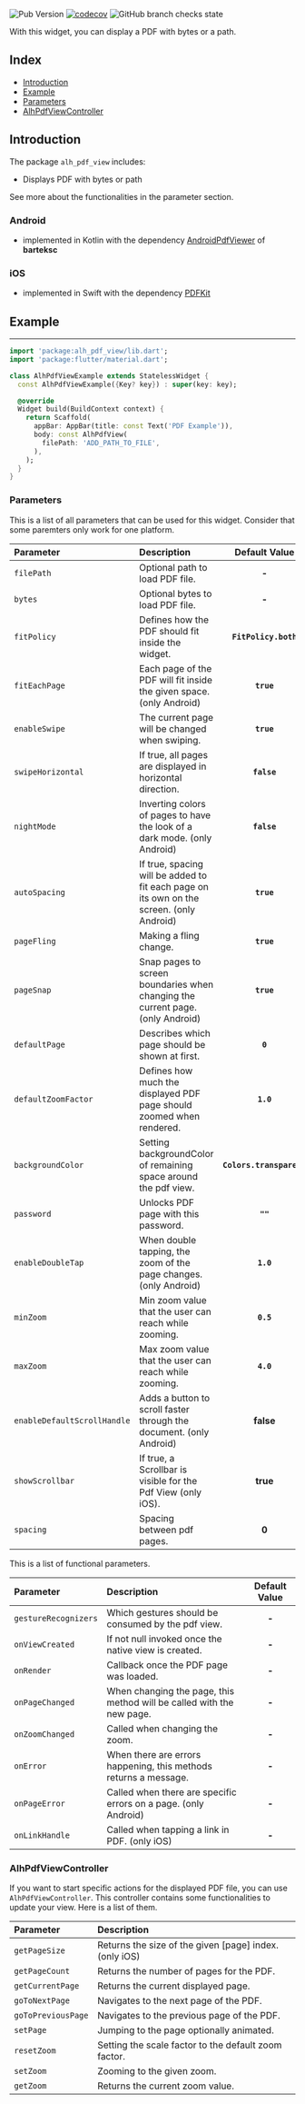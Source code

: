 ![Pub Version](https://img.shields.io/pub/v/alh_pdf_view?color=%23397ab6&style=flat-square)
[![codecov](https://codecov.io/gh/alhappler/alh_pdf_view/branch/master/graph/badge.svg?token=D63TLGD5SP)](https://codecov.io/gh/alhappler/alh_pdf_view)
![GitHub branch checks state](https://img.shields.io/github/checks-status/alhappler/alh_pdf_view/master?style=flat-square)

With this widget, you can display a PDF with bytes or a path.

## Index
- [Introduction](#introduction)
- [Example](#example)
- [Parameters](#parameters)
- [AlhPdfViewController](#alh-pdf-view-controller)

## Introduction
The package `alh_pdf_view` includes:
- Displays PDF with bytes or path

See more about the functionalities in the parameter section.

### Android
- implemented in Kotlin with the dependency [AndroidPdfViewer](https://github.com/barteksc/AndroidPdfViewer) of **barteksc**

### iOS
- implemented in Swift with the dependency [PDFKit](https://developer.apple.com/documentation/pdfkit)

## Example
___
```dart
import 'package:alh_pdf_view/lib.dart';
import 'package:flutter/material.dart';

class AlhPdfViewExample extends StatelessWidget {
  const AlhPdfViewExample({Key? key}) : super(key: key);

  @override
  Widget build(BuildContext context) {
    return Scaffold(
      appBar: AppBar(title: const Text('PDF Example')),
      body: const AlhPdfView(
        filePath: 'ADD_PATH_TO_FILE',
      ),
    );
  }
}
```

### Parameters
This is a list of all parameters that can be used for this widget. Consider that some paremters only work for one platform.

| **Parameter**               | **Description**                                                                          |    **Default Value**     |
|:----------------------------|:-----------------------------------------------------------------------------------------|:------------------------:|
| `filePath`                  | Optional path to load PDF file.                                                          |          **-**           |
| `bytes`                     | Optional bytes to load PDF file.                                                         |          **-**           |
| `fitPolicy`                 | Defines how the PDF should fit inside the widget.                                        |   **`FitPolicy.both`**   |
| `fitEachPage`               | Each page of the PDF will fit inside the given space. (only Android)                     |        **`true`**        |
| `enableSwipe`               | The current page will be changed when swiping.                                           |        **`true`**        |
| `swipeHorizontal`           | If true, all pages are displayed in horizontal direction.                                |       **`false`**        |
| `nightMode`                 | Inverting colors of pages to have the look of a dark mode. (only Android)                |       **`false`**        |
| `autoSpacing`               | If true, spacing will be added to fit each page on its own on the screen. (only Android) |        **`true`**        |
| `pageFling`                 | Making a fling change.                                                                   |        **`true`**        |
| `pageSnap`                  | Snap pages to screen boundaries when changing the current page. (only Android)           |        **`true`**        |
| `defaultPage`               | Describes which page should be shown at first.                                           |         **`0`**          |
| `defaultZoomFactor`         | Defines how much the displayed PDF page should zoomed when rendered.                     |        **`1.0`**         |
| `backgroundColor`           | Setting backgroundColor of remaining space around the pdf view.                          | **`Colors.transparent`** |
| `password`                  | Unlocks PDF page with this password.                                                     |         **`""`**         |
| `enableDoubleTap`           | When double tapping, the zoom of the page changes. (only Android)                        |        **`1.0`**         |
| `minZoom`                   | Min zoom value that the user can reach while zooming.                                    |        **`0.5`**         |
| `maxZoom`                   | Max zoom value that the user can reach while zooming.                                    |        **`4.0`**         |
| `enableDefaultScrollHandle` | Adds a button to scroll faster through the document. (only Android)                      |        **false**         |
| `showScrollbar`             | If true, a Scrollbar is visible for the Pdf View (only iOS).                             |         **true**         |
| `spacing`                   | Spacing between pdf pages.                                                               |          **0**           |

This is a list of functional parameters.

| **Parameter**        | **Description**                                                       |    **Default Value**     |
|:---------------------|:----------------------------------------------------------------------|:------------------------:|
| `gestureRecognizers` | Which gestures should be consumed by the pdf view.                    | **-** |
| `onViewCreated`      | If not null invoked once the native view is created.                  | **-** |
| `onRender`           | Callback once the PDF page was loaded.                                | **-** |
| `onPageChanged`      | When changing the page, this method will be called with the new page. | **-** |
| `onZoomChanged`      | Called when changing the zoom.                                        | **-** |
| `onError`            | When there are errors happening, this methods returns a message.      | **-** |
| `onPageError`        | Called when there are specific errors on a page. (only Android)       | **-** |
| `onLinkHandle`       | Called when tapping a link in PDF. (only iOS)                         | **-** |


### AlhPdfViewController

If you want to start specific actions for the displayed PDF file, you can use `AlhPdfViewController`.
This controller contains some functionalities to update your view. Here is a list of them.

| **Parameter**      | **Description**                                        |
|:-------------------|:-------------------------------------------------------|
| `getPageSize`      | Returns the size of the given [page] index. (only iOS) |
| `getPageCount`     | Returns the number of pages for the PDF.               |
| `getCurrentPage`   | Returns the current displayed page.                    |
| `goToNextPage`     | Navigates to the next page of the PDF.                 |
| `goToPreviousPage` | Navigates to the previous page of the PDF.             |
| `setPage`          | Jumping to the page optionally animated.               |
| `resetZoom`        | Setting the scale factor to the default zoom factor.   |
| `setZoom`          | Zooming to the given zoom.                             |
| `getZoom`          | Returns the current zoom value.                        |


